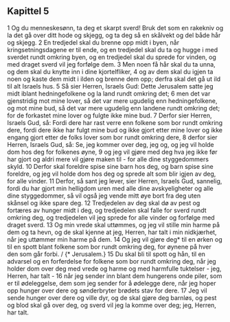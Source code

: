 ## Kapittel 5

1 Og du menneskesønn, ta deg et skarpt sverd! Bruk det som en rakekniv og la det gå over ditt hode og skjegg, og ta deg så en skålvekt og del både hår og skjegg.
2 En tredjedel skal du brenne opp midt i byen, når kringsetningsdagene er til ende, og en tredjedel skal du ta og hugge i med sverdet rundt omkring byen, og en tredjedel skal du sprede for vinden, og med draget sverd vil jeg forfølge dem.
3 Men noen få hår skal du ta unna, og dem skal du knytte inn i dine kjortelfliker,
4 og av dem skal du igjen ta noen og kaste dem midt i ilden og brenne dem opp; derfra skal det gå ut ild til alt Israels hus.
5 Så sier Herren, Israels Gud: Dette Jerusalem satte jeg midt iblant hedningefolkene og la land rundt omkring det;
6 men det var gjenstridig mot mine lover, så det var mere ugudelig enn hedningefolkene, og mot mine bud, så det var mere ugudelig enn landene rundt omkring det; for de forkastet mine lover og fulgte ikke mine bud.
7 Derfor sier Herren, Israels Gud, så: Fordi dere har rast verre enn folkene som bor rundt omkring dere, fordi dere ikke har fulgt mine bud og ikke gjort etter mine lover og ikke engang gjort etter de folks lover som bor rundt omkring dere,
8 derfor sier Herren, Israels Gud, så: Se, jeg kommer over deg, jeg og, og jeg vil holde dom hos deg for folkenes øyne,
9 og jeg vil gjøre med deg hva jeg ikke før har gjort og aldri mere vil gjøre maken til - for alle dine styggedommers skyld.
10 Derfor skal foreldre spise sine barn hos deg, og barn spise sine foreldre, og jeg vil holde dom hos deg og sprede alt som blir igjen av deg, for alle vinder.
11 Derfor, så sant jeg lever, sier Herren, Israels Gud, sannelig, fordi du har gjort min helligdom uren med alle dine avskyeligheter og alle dine styggedommer, så vil også jeg vende mitt øye bort fra deg uten skånsel og ikke spare deg.
12 Tredjedelen av deg skal dø av pest og fortæres av hunger midt i deg, og tredjedelen skal falle for sverd rundt omkring deg, og tredjedelen vil jeg sprede for alle vinder og forfølge med draget sverd.
13 Og min vrede skal uttømmes, og jeg vil stille min harme på dem og ta hevn, og de skal kjenne at jeg, Herren, har talt i min nidkjærhet, når jeg uttømmer min harme på dem.
14 Og jeg vil gjøre deg* til en ørken og til en spott blant folkene som bor rundt omkring deg, for øynene på hver den som går forbi. / {* Jerusalem.}
15 Du skal bli til spott og hån, til en advarsel og en forferdelse for folkene som bor rundt omkring deg, når jeg holder dom over deg med vrede og harme og med harmfulle tuktelser - jeg, Herren, har talt -
16 når jeg sender inn blant dem hungerens onde piler, som er til ødeleggelse, dem som jeg sender for å ødelegge dere, når jeg hoper opp hunger over dere og sønderbryter brødets stav for dere.
17 Jeg vil sende hunger over dere og ville dyr, og de skal gjøre deg barnløs, og pest og blod skal gå over deg, og sverd vil jeg la komme over deg; jeg, Herren, har talt.
